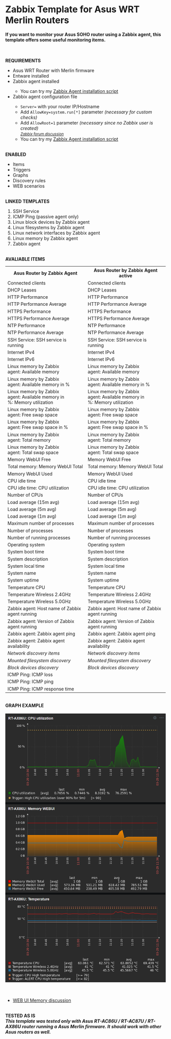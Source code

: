 # Zabbix Template for Asus WRT Merlin Routers

<strong>
  If you want to monitor your Asus SOHO router using a Zabbix agent, this template offers some useful monitoring items.
</strong>


<BR><BR><strong>REQUIREMENTS</strong>

<UL>
  <LI>Asus WRT Router with Merlin firmware</LI>
  <LI>Entware installed</LI>
  <LI>Zabbix agent installed</LI>
    <UL>
      <LI>You can try my <a href=https://github.com/diasdmhub/Zabbix_agent_Asus_Merlin>Zabbix Agent installation script</a></LI>
    </UL>
  <LI>Zabbix agent configuration file</LI>
    <UL>
      <LI><code>Server=</code> with your router IP/Hostname</LI>
      <LI>Add <code>AllowKey=system.run[*]</code> parameter<i> (necessary for custom checks)</i></LI>
      <LI>Add <code>AllowRoot=1</code> parameter<i> (necessary since no Zabbix user is created)</i></LI>
      <small><i><a href=https://www.zabbix.com/forum/zabbix-troubleshooting-and-problems/402023-zabbix-agent-system-run>Zabbix forum discussion</a></i></small>
      <LI>You can try my <a href=https://github.com/diasdmhub/Zabbix_agent_Asus_Merlin>Zabbix Agent installation script</a></LI>
    </UL>
</UL>


<BR><strong>ENABLED</strong>
<UL>
  <LI>Items</LI>
  <LI>Triggers</LI>
  <LI>Graphs</LI>
  <LI>Discovery rules</LI>
  <LI>WEB scenarios</LI>
</UL>


<BR><strong>LINKED TEMPLATES</strong>
<OL>
  <LI>SSH Service
  <LI>ICMP Ping (passive agent only)
  <LI>Linux block devices by Zabbix agent
  <LI>Linux filesystems by Zabbix agent
  <LI>Linux network interfaces by Zabbix agent
  <LI>Linux memory by Zabbix agent
  <LI>Zabbix agent
</OL>


<BR><strong>AVALIABLE ITEMS</strong>

<!--
<style>
  table {
        font-family: inherit;
        border-collapse: collapse;
        width: 100%;
  }
  td, th {
	    border: 1px solid #dddddd;
	    text-align: left;
	    padding: 8px;
  }
  tr:nth-child(even) {
        background-color: #dddddd;
  }
</style>
-->

<table>
  <tr>
        <th>Asus Router by Zabbix Agent</th>
        <th>Asus Router by Zabbix Agent active</th>
  </tr>
  <tr>
	    <td>Connected clients</td>
	  	<td>Connected clients</td>
	</tr>
  <tr>    
		  <td>DHCP Leases</td>
	  	<td>DHCP Leases</td>
	</tr>
  <tr>    
		  <td>HTTP Performance</td>
	  	<td>HTTP Performance</td>
	</tr>
  <tr>    
	  	<td>HTTP Performance Average</td>
	    <td>HTTP Performance Average</td>
	</tr>
  <tr>	
		  <td>HTTPS Performance</td>
	  	<td>HTTPS Performance</td>
	</tr>
  <tr>    
	  	<td>HTTPS Performance Average</td>
	  	<td>HTTPS Performance Average</td>
	</tr>
  <tr>	
	    <td>NTP Performance</td>
	  	<td>NTP Performance</td>
	</tr>
  <tr>	
	    <td>NTP Performance Average</td>
	  	<td>NTP Performance Average</td>
	</tr>
  <tr>	
	    <td>SSH Service: SSH service is running</td>
	  	<td>SSH Service: SSH service is running</td>
	</tr>
  <tr>	
	    <td>Internet IPv4</td>
	  	<td>Internet IPv4</td>
	</tr>
  <tr>	
	    <td>Internet IPv6</td>
	  	<td>Internet IPv6</td>
	</tr>
  <tr>    
	  	<td>Linux memory by Zabbix agent: Available memory</td>
	  	<td>Linux memory by Zabbix agent: Available memory</td>
	</tr>
  <tr>	
	    <td>Linux memory by Zabbix agent: Available memory in %</td>
	  	<td>Linux memory by Zabbix agent: Available memory in %</td>
	</tr>
  <tr>	
	    <td>Linux memory by Zabbix agent: Available memory in %: Memory utilization</td>
	  	<td>Linux memory by Zabbix agent: Available memory in %: Memory utilization</td>
	</tr>
  <tr>	
	    <td>Linux memory by Zabbix agent: Free swap space</td>
		  <td>Linux memory by Zabbix agent: Free swap space</td>
	</tr>
  <tr>    
	  	<td>Linux memory by Zabbix agent: Free swap space in %</td>
	  	<td>Linux memory by Zabbix agent: Free swap space in %</td>
	</tr>
  <tr>	
	    <td>Linux memory by Zabbix agent: Total memory</td>
	  	<td>Linux memory by Zabbix agent: Total memory</td>
	</tr>
  <tr>	
	    <td>Linux memory by Zabbix agent: Total swap space</td>
	  	<td>Linux memory by Zabbix agent: Total swap space</td>
	</tr>
  <tr>	
	    <td>Memory WebUI Free</td>
	  	<td>Memory WebUI Free</td>
	</tr>
  <tr>	
	    <td>Total memory: Memory WebUI Total</td>
	  	<td>Total memory: Memory WebUI Total</td>
	</tr>
  <tr>	
	    <td>Memory WebUI Used</td>
	  	<td>Memory WebUI Used</td>
	</tr>
  <tr>	
	    <td>CPU idle time</td>
	  	<td>CPU idle time</td>
	</tr>
  <tr>	
	    <td>CPU idle time: CPU utilization</td>
	  	<td>CPU idle time: CPU utilization</td>
	</tr>
  <tr>	
	    <td>Number of CPUs</td>
	  	<td>Number of CPUs</td>
	</tr>
  <tr>	
	    <td>Load average (15m avg)</td>
	  	<td>Load average (15m avg)</td>
	</tr>
  <tr>	
	    <td>Load average (5m avg)</td>
	  	<td>Load average (5m avg)</td>
	</tr>
  <tr>	
	    <td>Load average (1m avg)</td>
	  	<td>Load average (1m avg)</td>
	</tr>
  <tr>	
	    <td>Maximum number of processes</td>
	  	<td>Maximum number of processes</td>
	</tr>
  <tr>	
	    <td>Number of processes</td>
	  	<td>Number of processes</td>
	</tr>
  <tr>	
	    <td>Number of running processes</td>
	  	<td>Number of running processes</td>
	</tr>
  <tr>	
	    <td>Operating system</td>
	  	<td>Operating system</td>
	</tr>
  <tr>	
	    <td>System boot time</td>
	  	<td>System boot time</td>
	</tr>
  <tr>	
	    <td>System description</td>
	  	<td>System description</td>
	</tr>
  <tr>	
	    <td>System local time</td>
	  	<td>System local time</td>
	</tr>
  <tr>	
	    <td>System name</td>
	  	<td>System name</td>
	</tr>
  <tr>	
	    <td>System uptime</td>
	  	<td>System uptime</td>
	</tr>
  <tr>	
	    <td>Temperature CPU</td>
	  	<td>Temperature CPU</td>
	</tr>
  <tr>	
	    <td>Temperature Wireless 2.4GHz</td>
	  	<td>Temperature Wireless 2.4GHz</td>
	</tr>
  <tr>	
	    <td>Temperature Wireless 5.0GHz</td>
	  	<td>Temperature Wireless 5.0GHz</td>
	</tr>
  <tr>	
	    <td>Zabbix agent: Host name of Zabbix agent running</td>
	  	<td>Zabbix agent: Host name of Zabbix agent running</td>
	</tr>
  <tr>	
	    <td>Zabbix agent: Version of Zabbix agent running</td>
	  	<td>Zabbix agent: Version of Zabbix agent running</td>
	</tr>
  <tr>	
	    <td>Zabbix agent: Zabbix agent ping</td>
		  <td>Zabbix agent: Zabbix agent ping</td>
	</tr>
  <tr>	
	    <td>Zabbix agent: Zabbix agent availability</td>
	    <td>Zabbix agent: Zabbix agent availability</td>
	</tr>
  <tr>
      <td><i>Network discovery items</i></td>
      <td><i>Network discovery items</i></td>
  </tr>
  <tr>
      <td><i>Mounted filesystem discovery</i></td>
      <td><i>Mounted filesystem discovery</i></td>
  </tr>
  <tr>
      <td><i>Block devices discovery</i></td>
      <td><i>Block devices discovery</i></td>
  </tr>
  <tr>
	    <td>ICMP Ping: ICMP loss</td>
	</tr>
  <tr>
		<td>ICMP Ping: ICMP ping</td>
	</tr>
  <tr>
		<td>ICMP Ping: ICMP response time</td>
  </tr>
</table>


<BR><strong>GRAPH EXAMPLE</strong>
  <BR><BR><img src="zabbix_graph_example.png" alt="Graph examples">

<BR>
<UL>
  <LI><a href=https://www.snbforums.com/threads/gui-memory-x-meminfo.68683/#post-645321>WEB UI Memory discussion</a></LI>
</UL>


<BR><strong>TESTED AS IS</strong>
<BR>
<strong><i>
  This template was tested only with Asus RT-AC86U / RT-AC87U / RT-AX86U router running a Asus Merlin firmware.
  It should work with other Asus routers as well.
</i></strong>
